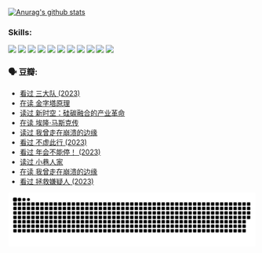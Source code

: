 
[![Anurag's github stats](https://github-readme-stats.vercel.app/api?username=w940853815)](https://github.com/anuraghazra/github-readme-stats)

### Skills:

<code><img height="32" src="https://cdn.jsdelivr.net/npm/simple-icons@v5/icons/python.svg"></code>
<code><img height="32" src="https://cdn.jsdelivr.net/npm/simple-icons@v5/icons/javascript.svg"></code>
<code><img height="32" src="https://cdn.jsdelivr.net/npm/simple-icons@v5/icons/django.svg"></code>
<code><img height="32" src="https://cdn.jsdelivr.net/npm/simple-icons@v5/icons/flask.svg"></code>
<code><img height="32" src="https://cdn.jsdelivr.net/npm/simple-icons@v5/icons/vuetify.svg"></code>
<code><img height="32" src="https://cdn.jsdelivr.net/npm/simple-icons@v5/icons/git.svg"></code>
<code><img height="32" src="https://cdn.jsdelivr.net/npm/simple-icons@v5/icons/docker.svg"></code>
<code><img height="32" src="https://cdn.jsdelivr.net/npm/simple-icons@v5/icons/postgresql.svg"></code>
<code><img height="32" src="https://cdn.jsdelivr.net/npm/simple-icons@v5/icons/elasticsearch.svg"></code>
<code><img height="32" src="https://cdn.jsdelivr.net/npm/simple-icons@v5/icons/macos.svg"></code>
<code><img height="32" src="https://cdn.jsdelivr.net/npm/simple-icons@v5/icons/linux.svg"></code>

### 🗣 豆瓣:

<!-- DOUBAN-ACTIVITIES:START -->
- [看过 三大队‎ (2023)](https://www.douban.com/people/136069238/status/4510323325/?_i=06962876)
- [在读 金字塔原理](https://www.douban.com/people/136069238/status/4507497587/?_i=06962876)
- [读过 新时空：硅碳融合的产业革命](https://www.douban.com/people/136069238/status/4506659177/?_i=06962876)
- [在读 埃隆·马斯克传](https://www.douban.com/people/136069238/status/4500417190/?_i=06962876)
- [读过 我曾走在崩溃的边缘](https://www.douban.com/people/136069238/status/4500416754/?_i=06962876)
- [看过 不虚此行‎ (2023)](https://www.douban.com/people/136069238/status/4499973052/?_i=06962876)
- [看过 年会不能停！‎ (2023)](https://www.douban.com/people/136069238/status/4498582002/?_i=06962876)
- [读过 小巷人家](https://www.douban.com/people/136069238/status/4489290935/?_i=06962876)
- [在读 我曾走在崩溃的边缘](https://www.douban.com/people/136069238/status/4489290559/?_i=06962876)
- [看过 拯救嫌疑人‎ (2023)](https://www.douban.com/people/136069238/status/4477421513/?_i=06962876)
<!-- DOUBAN-ACTIVITIES:END -->


![Snake animation](https://raw.githubusercontent.com/w940853815/w940853815/output/github-contribution-grid-snake.svg)

<!--
**w940853815/w940853815** is a ✨ _special_ ✨ repository because its `README.md` (this file) appears on your GitHub profile.

Here are some ideas to get you started:

- 🔭 I’m currently working on ...
- 🌱 I’m currently learning ...
- 👯 I’m looking to collaborate on ...
- 🤔 I’m looking for help with ...
- 💬 Ask me about ...
- 📫 How to reach me: ...
- 😄 Pronouns: ...
- ⚡ Fun fact: ...
-->
